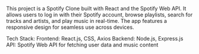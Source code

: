 This project is a Spotify Clone built with React and the Spotify Web API. 
It allows users to log in with their Spotify account, browse playlists, 
search for tracks and artists, and play music in real-time. 
The app features a responsive design for seamless use across devices.

Tech Stack:
Frontend: React.js, CSS, Axios
Backend: Node.js, Express.js
API: Spotify Web API for fetching user data and music content

